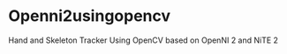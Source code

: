 Openni2usingopencv
==================

Hand and Skeleton Tracker Using OpenCV based on OpenNI 2 and NiTE 2